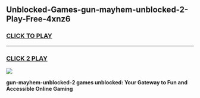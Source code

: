 
## Unblocked-Games-gun-mayhem-unblocked-2-Play-Free-4xnz6
<h3>
<a href="https://premium76.site?title=gun-mayhem-unblocked-2&ref=21A">CLICK TO PLAY</a></h3>
<hr>

<h3>
<a href="https://premium76.site?title=gun-mayhem-unblocked-2&ref=21A">CLICK 2 PLAY</a>
  
</h3>

<a href="https://premium76.site?title=gun-mayhem-unblocked-2&ref=21A"><img src="https://clearcache.store/games.png"></a>


**gun-mayhem-unblocked-2 games unblocked: Your Gateway to Fun and Accessible Online Gaming**
